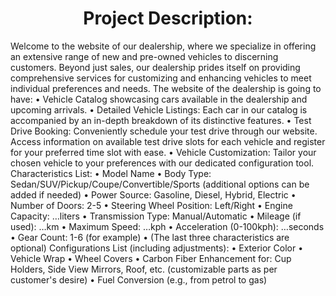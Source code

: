 <h1 align="center">Project Description:</a></h1>
Welcome to the website of our dealership, where we specialize in offering an extensive range of new and pre-owned vehicles to discerning customers. Beyond just sales, our dealership prides itself on providing comprehensive services for customizing and enhancing vehicles to meet individual preferences and needs. The website of the dealership is going to have:
 • Vehicle Catalog showcasing cars available in the dealership and upcoming arrivals.
 • Detailed Vehicle Listings: Each car in our catalog is accompanied by an in-depth breakdown of its distinctive features.
 • Test Drive Booking: Conveniently schedule your test drive through our website. Access information on available test drive slots for each vehicle and register for your preferred time slot with ease.
 • Vehicle Customization: Tailor your chosen vehicle to your preferences with our dedicated configuration tool.
Characteristics List:
 • Model Name
 • Body Type: Sedan/SUV/Pickup/Coupe/Convertible/Sports (additional options can be added if needed)
 • Power Source: Gasoline, Diesel, Hybrid, Electric
 • Number of Doors: 2-5
 • Steering Wheel Position: Left/Right
 • Engine Capacity: …liters
 • Transmission Type: Manual/Automatic
 • Mileage (if used): …km
 • Maximum Speed: …kph
 • Acceleration (0-100kph): …seconds
 • Gear Count: 1-6 (for example)
 • (The last three characteristics are optional)
Configurations List (including adjustments):
 • Exterior Color
 • Vehicle Wrap
 • Wheel Covers
 • Carbon Fiber Enhancement for: Cup Holders, Side View Mirrors, Roof, etc. (customizable parts as per customer's desire)
 • Fuel Conversion (e.g., from petrol to gas)
